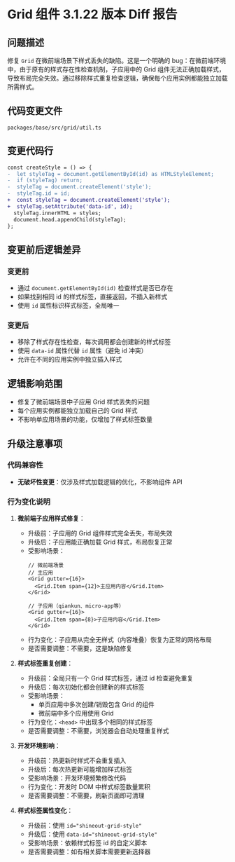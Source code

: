# Grid 组件 3.1.22 版本 Diff 报告

## 问题描述

修复 `Grid` 在微前端场景下样式丢失的缺陷。这是一个明确的 bug：在微前端环境中，由于原有的样式存在性检查机制，子应用中的 Grid 组件无法正确加载样式，导致布局完全失效。通过移除样式重复检查逻辑，确保每个应用实例都能独立加载所需样式。

## 代码变更文件

`packages/base/src/grid/util.ts`

## 变更代码行

```diff
const createStyle = () => {
-  let styleTag = document.getElementById(id) as HTMLStyleElement;
-  if (styleTag) return;
-  styleTag = document.createElement('style');
-  styleTag.id = id;
+  const styleTag = document.createElement('style');
+  styleTag.setAttribute('data-id', id);
  styleTag.innerHTML = styles;
  document.head.appendChild(styleTag);
};
```

## 变更前后逻辑差异

### 变更前
- 通过 `document.getElementById(id)` 检查样式是否已存在
- 如果找到相同 id 的样式标签，直接返回，不插入新样式
- 使用 `id` 属性标识样式标签，全局唯一

### 变更后
- 移除了样式存在性检查，每次调用都会创建新的样式标签
- 使用 `data-id` 属性代替 `id` 属性（避免 id 冲突）
- 允许在不同的应用实例中独立插入样式

## 逻辑影响范围
- 修复了微前端场景中子应用 Grid 样式丢失的问题
- 每个应用实例都能独立加载自己的 Grid 样式
- 不影响单应用场景的功能，仅增加了样式标签数量

## 升级注意事项

### 代码兼容性
- **无破坏性变更**：仅涉及样式加载逻辑的优化，不影响组件 API

### 行为变化说明

1. **微前端子应用样式修复**：
   - 升级前：子应用的 Grid 组件样式完全丢失，布局失效
   - 升级后：子应用能正确加载 Grid 样式，布局恢复正常
   - 受影响场景：
     ```tsx
     // 微前端场景
     // 主应用
     <Grid gutter={16}>
       <Grid.Item span={12}>主应用内容</Grid.Item>
     </Grid>
     
     // 子应用（qiankun、micro-app等）
     <Grid gutter={16}>
       <Grid.Item span={8}>子应用内容</Grid.Item>
     </Grid>
     ```
   - 行为变化：子应用从完全无样式（内容堆叠）恢复为正常的网格布局
   - 是否需要调整：不需要，这是缺陷修复

2. **样式标签重复创建**：
   - 升级前：全局只有一个 Grid 样式标签，通过 id 检查避免重复
   - 升级后：每次初始化都会创建新的样式标签
   - 受影响场景：
     - 单页应用中多次创建/销毁包含 Grid 的组件
     - 微前端中多个应用使用 Grid
   - 行为变化：`<head>` 中出现多个相同的样式标签
   - 是否需要调整：不需要，浏览器会自动处理重复样式

3. **开发环境影响**：
   - 升级前：热更新时样式不会重复插入
   - 升级后：每次热更新可能增加样式标签
   - 受影响场景：开发环境频繁修改代码
   - 行为变化：开发时 DOM 中样式标签数量累积
   - 是否需要调整：不需要，刷新页面即可清理

4. **样式标签属性变化**：
   - 升级前：使用 `id="shineout-grid-style"`
   - 升级后：使用 `data-id="shineout-grid-style"`
   - 受影响场景：依赖样式标签 id 的自定义脚本
   - 是否需要调整：如有相关脚本需要更新选择器